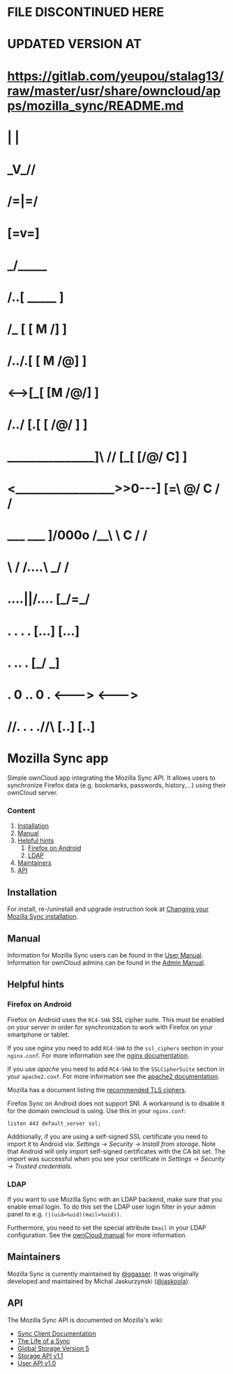 #
# FILE DISCONTINUED HERE
# UPDATED VERSION AT
#         https://gitlab.com/yeupou/stalag13/raw/master/usr/share/owncloud/apps/mozilla_sync/README.md
#
#                                 |     |
#                                 \_V_//
#                                 \/=|=\/
#                                  [=v=]
#                                __\___/_____
#                               /..[  _____  ]
#                              /_  [ [  M /] ]
#                             /../.[ [ M /@] ]
#                            <-->[_[ [M /@/] ]
#                           /../ [.[ [ /@/ ] ]
#      _________________]\ /__/  [_[ [/@/ C] ]
#     <_________________>>0---]  [=\ \@/ C / /
#        ___      ___   ]/000o   /__\ \ C / /
#           \    /              /....\ \_/ /
#        ....\||/....           [___/=\___/
#       .    .  .    .          [...] [...]
#      .      ..      .         [___/ \___]
#      .    0 .. 0    .         <---> <--->
#   /\/\.    .  .    ./\/\      [..]   [..]
#
Mozilla Sync app
================

Simple ownCloud app integrating the Mozilla Sync API.
It allows users to synchronize Firefox data (e.g. bookmarks, passwords, history,...) using their ownCloud server.

### Content
1. <a href="#installation">Installation</a>
2. <a href="#manual">Manual</a>
3. <a href="#helpful-hints">Helpful hints</a>
    1. <a href="#firefox-on-android">Firefox on Android</a>
    2. <a href="#ldap">LDAP</a>
4. <a href="#maintainers">Maintainers</a>
5. <a href="#api">API</a>

Installation
------------
For install, re-/uninstall and upgrade instruction look at [Changing your Mozilla Sync installation](INSTALL.md).

Manual
------
Information for Mozilla Sync users can be found in the [User Manual](docs/USER.md). Information for ownCloud admins can be found in the [Admin Manual](docs/ADMIN.md).

Helpful hints
-------------

### Firefox on Android

Firefox on Android uses the ````RC4-SHA```` SSL cipher suite.
This must be enabled on your server in order for synchronization to work with Firefox on your smartphone or tablet.

If you use *nginx* you need to add  ````RC4-SHA```` to the ```ssl_ciphers``` section in your ````nginx.conf````. For more information see the [nginx documentation](http://wiki.nginx.org/HttpSslModule#ssl_ciphers).

If you use *apache* you need to add ```RC4-SHA``` to the ```SSLCipherSuite``` section in your ````apache2.conf````. For more information see the [apache2 documentation](https://httpd.apache.org/docs/2.2/mod/mod_ssl.html#sslciphersuite).

Mozilla has a document listing the [recommended TLS ciphers](https://wiki.mozilla.org/Security/Server_Side_TLS#Recommended_Ciphersuite).

Firefox Sync on Android does not support SNI. A workaround is to disable it for the domain owncloud is using.
Use this in your ```nginx.conf```:
```
listen 443 default_server ssl;
```

Additionally, if you are using a self-signed SSL certificate you need to import it to Android via:
*Settings → Security → Install from storage*. Note that Android will only import self-signed certificates with the CA bit set.
The import was successful when you see your certificate in *Settings → Security → Trusted credentials*.

### LDAP
If you want to use Mozilla Sync with an LDAP backend, make sure that you enable email login. To do this set the LDAP user login filter in your admin panel to e.g. ```(|(uid=%uid)(mail=%uid))```.

Furthermore, you need to set the special attribute ```Email``` in your LDAP configuration. See the [ownCloud manual](http://doc.owncloud.org/server/5.0/admin_manual/configuration/auth_ldap.html#special-attributes) for more information.

Maintainers
-----------
Mozilla Sync is currently maintained by [@ogasser](https://github.com/ogasser).
It was originally developed and maintained by Michal Jaskurzynski ([@jaskoola](https://github.com/jaskoola)).

API
---
The Mozilla Sync API is documented on Mozilla's wiki:
* [Sync Client Documentation](http://docs.services.mozilla.com/sync/index.html)
* [The Life of a Sync](http://docs.services.mozilla.com/sync/lifeofasync.html)
* [Global Storage Version 5](http://docs.services.mozilla.com/sync/storageformat5.html)
* [Storage API v1.1](http://docs.services.mozilla.com/storage/apis-1.1.html)
* [User API v1.0](https://docs.services.mozilla.com/reg/apis.html)
